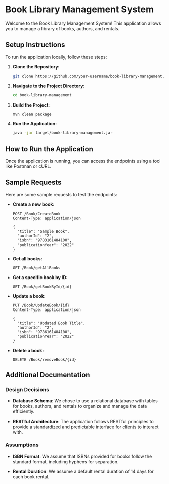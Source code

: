 # Book Library Management System

Welcome to the Book Library Management System! This application allows you to manage a library of books, authors, and rentals.

## Setup Instructions

To run the application locally, follow these steps:

1. **Clone the Repository:**
   ```bash
   git clone https://github.com/your-username/book-library-management.git
   ```

2. **Navigate to the Project Directory:**
   ```bash
   cd book-library-management
   ```

3. **Build the Project:**
   ```bash
   mvn clean package
   ```

4. **Run the Application:**
   ```bash
   java -jar target/book-library-management.jar
   ```

## How to Run the Application

Once the application is running, you can access the endpoints using a tool like Postman or cURL.

## Sample Requests

Here are some sample requests to test the endpoints:

- **Create a new book:**
  ```http
  POST /Book/CreateBook
  Content-Type: application/json

  {
    "title": "Sample Book",
    "authorId": "2",
    "isbn": "9783161484100",
    "publicationYear": "2022"
  }
  ```

- **Get all books:**
  ```http
  GET /Book/getAllBooks
  ```

- **Get a specific book by ID:**
  ```http
  GET /Book/getBookById/{id}
  ```

- **Update a book:**
  ```http
  PUT /Book/UpdateBook/{id}
  Content-Type: application/json

  {
    "title": "Updated Book Title",
    "authorId": "2",
    "isbn": "9786161484100",
    "publicationYear": "2022"
  }
  ```

- **Delete a book:**
  ```http
  DELETE /Book/removeBook/{id}
  ```

## Additional Documentation

### Design Decisions

- **Database Schema**: We chose to use a relational database with tables for books, authors, and rentals to organize and manage the data efficiently.

- **RESTful Architecture**: The application follows RESTful principles to provide a standardized and predictable interface for clients to interact with.

### Assumptions

- **ISBN Format**: We assume that ISBNs provided for books follow the standard format, including hyphens for separation.

- **Rental Duration**: We assume a default rental duration of 14 days for each book rental.
